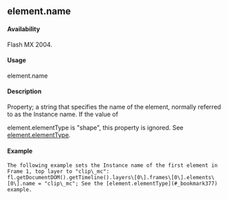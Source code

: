 ## element.name

#### Availability

Flash MX 2004.

#### Usage

element.name

#### Description

Property; a string that specifies the name of the element, normally referred to as the Instance name. If the value of
>
element.elementType is "shape", this property is ignored. See [element.elementType](#_bookmark377).

#### Example

```
The following example sets the Instance name of the first element in Frame 1, top layer to "clip\_mc": fl.getDocumentDOM().getTimeline().layers\[0\].frames\[0\].elements\[0\].name = "clip\_mc"; See the [element.elementType](#_bookmark377) example.

```